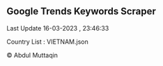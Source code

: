 

## Google Trends Keywords Scraper 
 
Last Update 16-03-2023 , 23:46:33

Country List :
VIETNAM.json



© Abdul Muttaqin 
